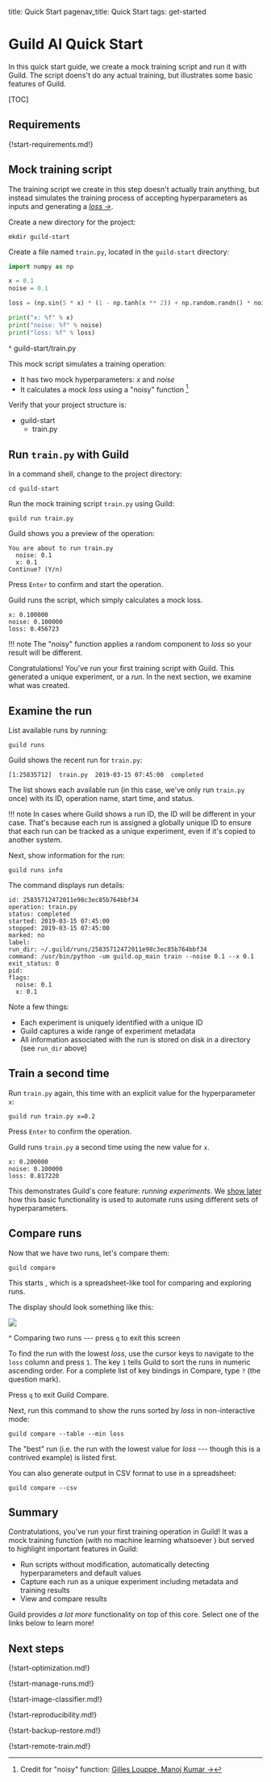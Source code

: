 title: Quick Start
pagenav_title: Quick Start
tags: get-started

# Guild AI Quick Start

In this quick start guide, we create a mock training script and run it
with Guild. The script doens't do any actual training, but illustrates
some basic features of Guild.

[TOC]

## Requirements

{!start-requirements.md!}

## Mock training script

The training script we create in this step doesn't actually train
anything, but instead simulates the training process of accepting
hyperparameters as inputs and generating a *[loss
->](https://en.wikipedia.org/wiki/Loss_function)*.

Create a new directory for the project:

``` command
mkdir guild-start
```

Create a file named `train.py`, located in the `guild-start`
directory:

``` python
import numpy as np

x = 0.1
noise = 0.1

loss = (np.sin(5 * x) * (1 - np.tanh(x ** 2)) + np.random.randn() * noise)

print("x: %f" % x)
print("noise: %f" % noise)
print("loss: %f" % loss)
```

^ guild-start/train.py

This mock script simulates a training operation:

- It has two mock hyperparameters: *x* and *noise*
- It calculates a mock *loss* using a "noisy" function [^noisy-credit]

[^noisy-credit]: Credit for "noisy" function: [Gilles Louppe, Manoj
    Kumar
    ->](https://scikit-optimize.github.io/notebooks/bayesian-optimization.html)

Verify that your project structure is:

<div class="file-tree">
<ul>
<li class="is-folder open">guild-start
 <ul>
 <li class="is-file">train.py</li>
 </ul>
</li>
</ul>
</div>

## Run `train.py` with Guild

In a command shell, change to the project directory:

``` command
cd guild-start
```

Run the mock training script `train.py` using Guild:

``` command
guild run train.py
```

Guild shows you a preview of the operation:

``` output
You are about to run train.py
  noise: 0.1
  x: 0.1
Continue? (Y/n)
```

Press `Enter` to confirm and start the operation.

Guild runs the script, which simply calculates a mock loss.

``` output
x: 0.100000
noise: 0.100000
loss: 0.456723
```

!!! note
    The "noisy" function applies a random component to *loss* so
    your result will be different.

Congratulations! You've run your first training script with
Guild. This generated a unique experiment, or a *run*. In the next
section, we examine what was created.

## Examine the run

List available runs by running:

``` command
guild runs
```

Guild shows the recent run for `train.py`:

``` output
[1:25835712]  train.py  2019-03-15 07:45:00  completed
```

The list shows each available run (in this case, we've only run
`train.py` once) with its ID, operation name, start time, and status.

!!! note
    In cases where Guild shows a run ID, the ID will be different
    in your case. That's because each run is assigned a globally
    unique ID to ensure that each run can be tracked as a unique
    experiment, even if it's copied to another system.

Next, show information for the run:

``` command
guild runs info
```

The command displays run details:

``` output
id: 25835712472011e98c3ec85b764bbf34
operation: train.py
status: completed
started: 2019-03-15 07:45:00
stopped: 2019-03-15 07:45:00
marked: no
label:
run_dir: ~/.guild/runs/25835712472011e98c3ec85b764bbf34
command: /usr/bin/python -um guild.op_main train --noise 0.1 --x 0.1
exit_status: 0
pid:
flags:
  noise: 0.1
  x: 0.1
```

Note a few things:

- Each experiment is uniquely identified with a unique ID
- Guild captures a wide range of experiment metadata
- All information associated with the run is stored on disk in a
  directory (see `run_dir` above)

## Train a second time

Run `train.py` again, this time with an explicit value for the
hyperparameter `x`:

``` command
guild run train.py x=0.2
```

Press `Enter` to confirm the operation.

Guild runs `train.py` a second time using the new value for `x`.

``` output
x: 0.200000
noise: 0.100000
loss: 0.817220
```

This demonstrates Guild's core feature: *running experiments*. We
[show later](/docs/start/optimization/) how this basic functionality
is used to automate runs using different sets of hyperparameters.

## Compare runs

Now that we have two runs, let's compare them:

``` command
guild compare
```

This starts [](alias:compare), which is a spreadsheet-like tool for
comparing and exploring runs.

The display should look something like this:

<img class="md terminal" src="/assets/img/compare-2.png" />

^ Comparing two runs --- press `q` to exit this screen

To find the run with the lowest *loss*, use the cursor keys to
navigate to the `loss` column and press `1`. The key `1` tells Guild
to sort the runs in numeric ascending order. For a complete list of
key bindings in Compare, type `?` (the question mark).

Press `q` to exit Guild Compare.

Next, run this command to show the runs sorted by *loss* in
non-interactive mode:

``` command
guild compare --table --min loss
```

The "best" run (i.e. the run with the lowest value for *loss* ---
though this is a contrived example) is listed first.

You can also generate output in CSV format to use in a spreadsheet:

``` command
guild compare --csv
```

## Summary

Contratulations, you've run your first training operation in Guild! It
was a mock training function (with no machine learning whatsoever <i
class="fal fa-smile"></i>) but served to highlight important features
in Guild:

- Run scripts without modification, automatically detecting
  hyperparameters and default values
- Capture each run as a unique experiment including metadata and
  training results
- View and compare results

Guild provides *a lot more* functionality on top of this core. Select
one of the links below to learn more!

## Next steps

{!start-optimization.md!}

{!start-manage-runs.md!}

{!start-image-classifier.md!}

{!start-reproducibility.md!}

{!start-backup-restore.md!}

{!start-remote-train.md!}
